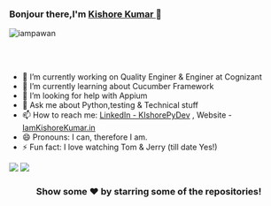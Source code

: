 ### Bonjour there,I'm [Kishore Kumar ](https://www.iamkishorekumar.in/) 👋

<p align="left"> <img src="https://komarev.com/ghpvc/?username=kishorepydev&label=Views&color=blue&style=plastic" alt="iampawan" /> </p>






<br/>
<br/>

- 🔭 I’m currently working on Quality Enginer & Enginer at Cognizant
- 🌱 I’m currently learning about Cucumber Framework
- 🤔 I’m looking for help with Appium 
- 💬 Ask me about Python,testing & Technical stuff
- 📫 How to reach me: [LinkedIn - KIshorePyDev](https://www.linkedin.com/in/kishorepydev/) , Website - [IamKishoreKumar.in](https://www.iamkishorekumar.in/)
- 😄 Pronouns: I can, therefore I am.
- ⚡ Fun fact: I love watching Tom & Jerry (till date Yes!)

<img src="https://github-readme-stats.vercel.app/api?username=kishorepydev&&show_icons=true&title_color=ffffff&icon_color=bb2acf&text_color=daf7dc&bg_color=151515"> 


<img src="https://github-readme-stats.vercel.app/api/top-langs/?username=kishorepydev&theme=light&hide_langs_below=1">



<div align="center">

### Show some ❤️ by starring some of the repositories!

</div>
